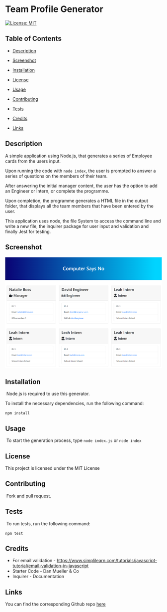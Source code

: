# Team Profile Generator

[![License: MIT](https://img.shields.io/badge/License-MIT-yellow.svg)](https://opensource.org/licenses/MIT)
## Table of Contents 
* [Description](#description​)

* [Screenshot](#screenshot)

* [Installation](#installation)

* [License](#license)
​
* [Usage](#usage)
​
* [Contributing](#contributing)

* [Tests](#tests)

* [Credits](#credits)

* [Links](#links)

## Description​

A simple application using Node.js, that generates a series of Employee cards from the users input.

Upon running the code with ```node index```, the user is prompted to answer a series of questions on the members of their team.

After answering the initial manager content, the user has the option to add an Engineer or Intern, or complete the programme.

Upon completion, the programme generates a HTML file in the output folder, that displays all the team members that have been entered by the user.

This application uses node, the file System to access the command line and write a new file, the inquirer package for user input and validation and finally Jest for testing.

## Screenshot

![HTML output Screenshot](./src/computersaysno.PNG)
​
## Installation
​
Node.js is required to use this generator.

To install the necessary dependencies, run the following command:
​
```
npm install
```

## Usage
​
To start the generation process, type `node index.js` or `node index`
​
## License


This project is licensed under the MIT License

    
## Contributing
​
Fork and pull request.
​
## Tests
​
To run tests, run the following command:
​
```
npm test
```

## Credits
* For email validation - https://www.simplilearn.com/tutorials/javascript-tutorial/email-validation-in-javascript
* Starter Code - Dan Mueller & Co
* Inquirer - Documentation

## Links
You can find the corresponding Github repo [here](https://github.com/nattytatat/team-profile-generator)

